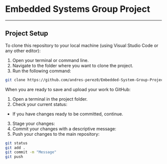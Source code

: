 # Embedded Systems Group Project
---
## Project Setup

To clone this repository to your local machine (using Visual Studio Code or any other editor):
1. Open your terminal or command line.
2. Navigate to the folder where you want to clone the project.
3. Run the following command:

```bash
git clone https://github.com/andres-perez0/Embedded-System-Group-Project.git
```

When you are ready to save and upload your work to GitHub:
1. Open a terminal in the project folder.
2. Check your current status:
- If you have changes ready to be committed, continue.
3. Stage your changes:
4. Commit your changes with a descriptive message:
5. Push your changes to the main repository:

```bash
git status
git add .
git commit -m "Message"
git push
```